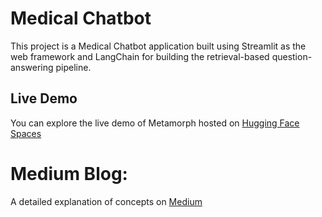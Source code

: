 # Medical Chatbot
This project is a Medical Chatbot application built using Streamlit as the web framework and LangChain for building the retrieval-based question-answering pipeline.

## Live Demo
You can explore the live demo of Metamorph hosted on [Hugging Face Spaces](https://huggingface.co/spaces/Veda0718/Medical_ChatBot)

# Medium Blog:
A detailed explanation of concepts on [Medium](https://medium.com/@sahaja2001vsj/creating-your-own-medical-chatbot-a-step-by-step-guide-6c42e713e904)
